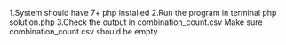 1.System should have 7+ php installed
2.Run the program in terminal 
php solution.php
3.Check the output in combination_count.csv
Make sure combination_count.csv should be empty 